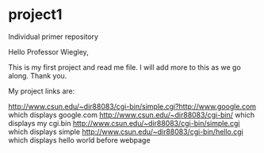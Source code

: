 # project1
Individual primer repository

Hello Professor Wiegley,

This is my first project and read me file.  I will add more to this as we go along.
Thank you.

My project links are:  

http://www.csun.edu/~dir88083/cgi-bin/simple.cgi?http://www.google.com  which displays google.com 
http://www.csun.edu/~dir88083/cgi-bin/                                  which displays my cgi.bin
http://www.csun.edu/~dir88083/cgi-bin/simple.cgi                        which displays simple
http://www.csun.edu/~dir88083/cgi-bin/hello.cgi                         which displays hello world before webpage

